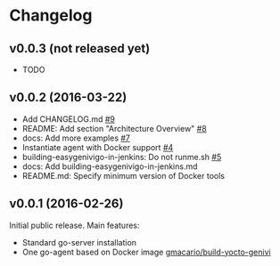 Changelog
=========

## v0.0.3 (not released yet)

- TODO

## v0.0.2 (2016-03-22)

- Add CHANGELOG.md [#9](https://github.com/gmacario/easy-genivigo/issues/9)
- README: Add section "Architecture Overview" [#8](https://github.com/gmacario/easy-genivigo/issues/8)
- docs: Add more examples [#7](https://github.com/gmacario/easy-genivigo/pull/7)
- Instantiate agent with Docker support [#4](https://github.com/gmacario/easy-genivigo/issues/4)
- building-easygenivigo-in-jenkins: Do not runme.sh [#5](https://github.com/gmacario/easy-genivigo/pull/5)
- docs: Add building-easygenivigo-in-jenkins.md
- README.md: Specify minimum version of Docker tools

## v0.0.1 (2016-02-26)

Initial public release. Main features:

- Standard go-server installation
- One go-agent based on Docker image [gmacario/build-yocto-genivi](https://hub.docker.com/r/gmacario/build-yocto-genivi/)
